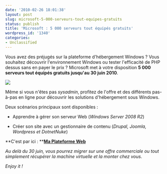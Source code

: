 ```yaml
---
date: '2010-02-26 18:01:38'
layout: post
slug: microsoft-5-000-serveurs-tout-equipes-gratuits
status: publish
title: 'Microsoft : 5 000 serveurs tout équipés gratuits'
wordpress_id: '1340'
categories:
- Unclassified
---
```


Vous avez des préjugés sur la plateforme d'hébergement Windows ? Vous souhaitez découvrir l'environnement Windows ou tester l'efficacité de PHP dessus sans en payer le prix ? Microsoft met à votre disposition **5 000 serveurs tout équipés gratuits jusqu'au 30 juin 2010**.








[![](http://blog.kdecherf.com/wp-content/uploads/2010/02/100212_480x325.jpg)](http://www.maplateformeweb.com)








Même si vous n'êtes pas _sysadmin_, profitez de l'offre et des différents pas-à-pas en ligne pour découvrir les solutions d'hébergement sous Windows.




Deux scénarios principaux sont disponibles :





	
  * Apprendre à gérer son serveur Web (_Windows Server 2008 R2_)

	
  * Créer son site avec un gestionnaire de contenu (_Drupal, Joomla, Wordpress et DotnetNuke_)








**C'est par ici : ****[Ma Plateforme Web](http://www.maplateformeweb.com)**




_Au delà du 30 juin, vous pourrez migrer sur une offre commerciale ou tout simplement récupérer la machine virtuelle et la monter chez vous._








_Enjoy it !_



